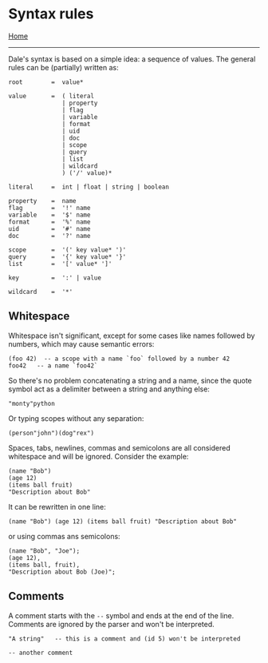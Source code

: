  # Syntax rules

[Home](../README.md)

---

Dale's syntax is based on a simple idea: a sequence of values. The general rules can be (partially) written as:

```
root        =  value*

value       =  ( literal
               | property
               | flag
               | variable
               | format
               | uid
               | doc
               | scope
               | query
               | list
               | wildcard
               ) ('/' value)*

literal     =  int | float | string | boolean

property    =  name
flag        =  '!' name
variable    =  '$' name
format      =  '%' name
uid         =  '#' name
doc         =  '?' name

scope       =  '(' key value* ')'
query       =  '{' key value* '}'
list        =  '[' value* ']'

key         =  ':' | value

wildcard    =  '*'
```

## Whitespace

Whitespace isn't significant, except for some cases like names followed by numbers, which may cause semantic errors:

```
(foo 42)  -- a scope with a name `foo` followed by a number 42
foo42   -- a name `foo42`
```

So there's no problem concatenating a string and a name, since the quote symbol act as a delimiter between a string and anything else:

```
"monty"python
```

Or typing scopes without any separation:

```
(person"john")(dog"rex")
```

Spaces, tabs, newlines, commas and semicolons are all considered whitespace and will be ignored. Consider the example:

```
(name "Bob")
(age 12)
(items ball fruit)
"Description about Bob"
```

It can be rewritten in one line:

```
(name "Bob") (age 12) (items ball fruit) "Description about Bob"
```

or using commas ans semicolons:

```
(name "Bob", "Joe");
(age 12),
(items ball, fruit),
"Description about Bob (Joe)";
```


## Comments

A comment starts with the `--` symbol and ends at the end of the line. Comments are ignored by the parser and won't be interpreted.

```
"A string"   -- this is a comment and (id 5) won't be interpreted

-- another comment
```
